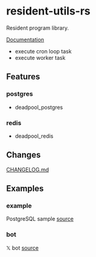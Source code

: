 # resident-utils-rs

Resident program library.

[Documentation](https://docs.rs/resident-utils)

- execute cron loop task
- execute worker task

## Features
### postgres
- deadpool_postgres

### redis
- deadpool_redis

## Changes
[CHANGELOG.md](https://github.com/aoyagikouhei/resident-utils-rs/blob/main/CHANGELOG.md)

## Examples
### example
PostgreSQL sample
[source](https://github.com/aoyagikouhei/resident-utils-rs/tree/main/examples/example)

### bot
𝕏 bot
[source](https://github.com/aoyagikouhei/resident-utils-rs/tree/main/examples/bot)
